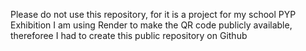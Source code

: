 Please do not use this repository, for it is a project for my school PYP Exhibition
I am using Render to make the QR code publicly available, thereforee I had to create this public repository on Github
